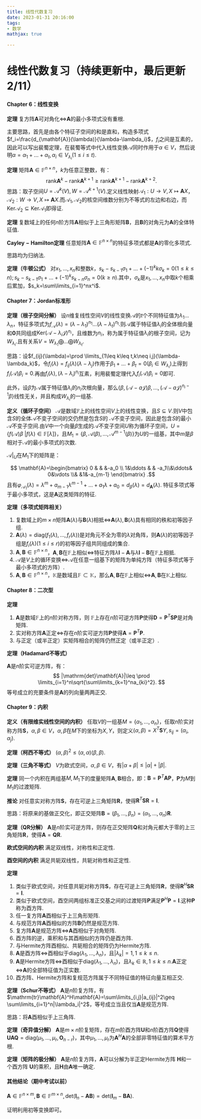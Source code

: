 ```yaml
---
title: 线性代数复习
date: 2023-01-31 20:16:00
tags:
- 数学
mathjax: true

---
```


# 线性代数复习（持续更新中，最后更新2/11）

#### Chapter 6：线性变换

**定理** 复方阵$\mathbf{A}$可对角化$\iff$$\mathbf{A}$的最小多项式没有重根.

主要思路，首先是由各个特征子空间的和是直和，构造多项式$f_i=\frac{d_{\mathbf{A}}(\lambda)}{\lambda-\lambda_i}$，$f_i$之间是互素的，因此可以写出裴蜀定理，在裴蜀等式中代入线性变换$\mathcal{A}$同时作用于$\alpha\in V$，然后说明$\alpha=\alpha_1+\dots+\alpha_t,\alpha_i\in V_{\lambda_i}(1\leq i\leq t)$.

**定理** 矩阵$\mathbf{A}\in\mathbb{F}^{n\times n}$，$k$为任意正整数，有：
$$
\mathrm{rank}\mathbf{A}^k-\mathrm{rank}\mathbf{A}^{k+1}\geq \mathrm{rank}\mathbf{A}^{k+1}-\mathrm{rank}\mathbf{A}^{k+2}.
$$
思路：取子空间$U=\mathcal{A}^k(V),W=\mathcal{A}^{k+1}(V)$.定义线性映射$\mathcal{A}_1:U\to V,X\mapsto\mathbf{A}X$，$\mathcal{A}_2:W\to V,X\mapsto\mathbf{A}X$.而$\mathcal{A}_1,\mathcal{A}_2$的核空间维数分别为不等式的左边和右边，而$\mathrm{Ker}\mathcal{A}_2\subseteq\mathrm{Ker}\mathcal{A}_1$即得证.

**定理** 复数域上的任何$n$阶方阵$\mathbf{A}$相似于上三角形矩阵$\mathbf{B}$，且$\mathbf{B}$的对角元为$\mathbf{A}$的全体特征值.

**$\mathrm{Cayley-Hamilton}$定理** 任意矩阵$\mathbf{A}\in\mathbb{F}^{n\times n}$的特征多项式都是$\mathbf{A}$的零化多项式.

思路均为归纳法.

**定理（牛顿公式）** 对$x_1,\dots,x_n$和整数$k$，$s_k-s_{k-1}\sigma_1+\dots+(-1)^kk\sigma_k=0(1\leq k\leq n);s_k-s_{k-1}\sigma_1+\dots+(-1)^ks_{k-n}\sigma_n=0( k\geq n).$其中，$\sigma_k$是$x_1,\dots,x_n$中取$k$个相乘后累加，$s_k=\sum\limits_{i=1}^nx^i$.

#### Chapter 7：$\mathrm{Jordan}$标准形

**定理（根子空间分解）** 设$n$维复线性空间$V$的线性变换$\mathcal{A}$的$t$个不同特征值为$\lambda_1\dots\lambda_n$，特征多项式为$f_\mathcal{A}(\lambda)=(\lambda-\lambda_1)^{n_1}\dots(\lambda-\lambda_t)^{n_t}$.则$\mathcal{A}$属于特征值$\lambda_i$的全体根向量和$\mathbf{0}$共同组成$\mathrm{Ker}(\mathcal{A}-\lambda_i\mathcal{J})^{n_i}$，且维数为$n_i$，称为属于特征值$\lambda_i$的根子空间，记为$W_{\lambda_i}$.且有关系$V=W_{\lambda_1}\bigoplus \dots \bigoplus W_{\lambda_t}$.

思路：设$f_{ij}(\lambda)=\prod \limits_{1\leq k\leq t,k\neq i,j}(\lambda-\lambda_k)$，令$f_i(\lambda)=f_{ij}(\lambda)(\lambda-\lambda_j)$作用于$\beta_1+\dots+\beta_t=0(\beta_i\in W_{\lambda_i})$上得到$f_i(\mathcal{A})\beta_i=0$.再由$f_i(\lambda),(\lambda-\lambda_i)^{n_i}$互素，利用裴蜀定理代入$f_i(\mathcal{A})\beta_i=0$即可.

此外，设$\beta$为$\mathcal{A}$属于特征值$\lambda_i$的$n_i$次根向量，那么$\{\beta,(\mathcal{A}-a\mathcal{J})\beta,\dots,(\mathcal{A}-a\mathcal{J})^{n_i-1}\beta\}$线性无关，并且构成$W_{\lambda_i}$的一组基.

**定义（循环子空间）** $\mathcal{A}$是数域$\mathbb{F}$上的线性空间$V$上的线性变换，且$S\subseteq V$.则$V$中包含$S$的全体$\mathcal{A}$不变子空间的交仍然是包含$S$的 $\mathcal{A}$不变子空间，因此是包含$S$的最小 $\mathcal{A}$不变子空间.由$V$中一个向量$\beta$生成的$\mathcal{A}$不变子空间$U$称为循环子空间，$U=\{f(\mathcal{A})\beta\ |f(\lambda)\in \mathbb{F}[\lambda]\}$，且$M_1=\{\beta,\mathcal{A}(\beta),\dots,\mathcal{A}^{m-1}(\beta)\}$为$U$的一组基，其中$m$是$\beta$相对于$\mathcal{A}$的最小多项式的次数.

$\mathcal{A}|_U$在$M_1$下的矩阵是：

$$ \mathbf{A}=\begin{bmatrix} 0 & & &-a_0 \\ 1&\ddots & & -a_1\\&\ddots& 0&\vdots \\& &1&-a_{m-1} \end{bmatrix} .$$
且有$\varphi_{\mathcal{A_1}}(\lambda)=\lambda^m+a_{m-1}\lambda^{m-1}+\dots+a_1\lambda+a_0=d_{\beta}(\lambda)=d_{\mathbf{A}}(\lambda)$.
特征多项式等于最小多项式，这是$\mathbf{A}$这类矩阵的特征.

**定理（多项式矩阵相关）** 

1. 复数域上的$m\times n$矩阵$\mathbf{A}(\lambda)$与$\mathbf{B}(\lambda)$相抵$\iff$$\mathbf{A}(\lambda),\mathbf{B}(\lambda)$具有相同的秩和初等因子组.
2. $\mathbf{A}(\lambda)=\mathrm{diag}(f_1(\lambda),\dots,f_r(\lambda))$是对角元不全为零的$\lambda$对角阵，则$\mathbf{A}(\lambda)$的初等因子组是$f_i(\lambda)(1\leq i\leq r)$的初等因子组共同组成的集合.
3. $\mathbf{A},\mathbf{B}\in \mathbb{F}^{n\times n}$，$\mathbf{A},\mathbf{B}$在$\mathbb{F}$上相似$\iff$特征方阵$\lambda\mathbf{I}-\mathbf{A}$与$\lambda\mathbf{I}-\mathbf{B}$在$\mathbb{F}$上相抵.
4. $\mathcal{A}$是$V$上的循环变换$\iff$$\mathcal{A}$在任意一组基下的矩阵为单纯方阵（特征多项式等于最小多项式的方阵）.
5. $\mathbf{A},\mathbf{B}\in \mathbb{F}^{n\times n}$，$\mathbb{K}$是数域且$\mathbb{F}\subset \mathbb{K}$，那么$\mathbf{A},\mathbf{B}$在$\mathbb{F}$上相似$\iff$$\mathbf{A},\mathbf{B}$在$\mathbb{K}$上相似.

#### Chapter 8：二次型

**定理**  

1. $\mathbf{A}$是数域$\mathbb{F}$上的$n$阶对称方阵，则 $\mathbb{F}$上存在$n$阶可逆方阵$\mathbf{P}$使得$\mathbf{D}=\mathbf{P}^T\mathbf{S}\mathbf{P}$是对角矩阵.
2. 实对称方阵$\mathbf{A}$正定$\iff$存在$n$阶实可逆方阵$\mathbf{P}$使得$\mathbf{A}=\mathbf{P}^T\mathbf{P}$.
3. 与正定（或半正定）实矩阵相合的矩阵仍然正定（或半正定）.

**定理（$\mathrm{Hadamard}$不等式）**  

$\mathbf{A}$是$n$阶实可逆方阵，有：
$$
|\mathrm{det}\mathbf{A}|\leq \prod \limits_{i=1}^n\sqrt{\sum\limits_{k=1}^na_{ki}^2}.
$$
等号成立的充要条件是$\mathbf{A}$的列向量两两正交.

#### Chapter 9：内积

**定义（有限维实线性空间的内积）** 任取$V$的一组基$M=\{\alpha_1,\dots,\alpha_n\}$，任取$n$阶实对称方阵$\mathbf{S}$，$\alpha,\beta\in V$，$\alpha,\beta$在$M$下的坐标为$X,Y$，则定义$(\alpha,\beta)=X^T\mathbf{S}Y,s_{ij}=(\alpha_i,\alpha_j)$.

**定理（柯西不等式）**  $(\alpha,\beta)^2\leq(\alpha,\alpha)(\beta,\beta)$.

**定理（三角不等式）** $V$为欧式空间，$\alpha,\beta\in V$，有$|\alpha+\beta|\leq|\alpha|+|\beta|$.

**定理** 同一个内积在两组基$M,M_1$下的度量矩阵$\mathbf{A},\mathbf{B}$相合，即：$\mathbf{B}=\mathbf{P}^T\mathbf{A}\mathbf{P}$，$\mathbf{P}$为$M$到$M_1$的过渡矩阵.

**推论** 对任意实对称方阵$\mathbf{S}$，存在可逆上三角矩阵$\mathbf{R}$，使得$\mathbf{R}^T\mathbf{S}\mathbf{R}=\mathbf{I}$.

思路：将原来的基做正交化，即正交矩阵$\mathbf{B}=(\beta_1,\dots,\beta_n)=(\alpha_1,\dots,\alpha_n)\mathbf{R}$.

**定理（QR分解）** $\mathbf{A}$是$n$阶实可逆方阵，则存在正交矩阵$\mathbf{Q}$和对角元都大于零的上三角矩阵$\mathbf{R}$，使得$\mathbf{A}=\mathbf{Q}\mathbf{R}$.

**欧式空间的内积** 满足双线性，对称性和正定性.

**酉空间的内积** 满足共轭双线性，共轭对称性和正定性.

**定理** 

1. 类似于欧式空间，对任意共轭对称方阵$\mathbf{S}$，存在可逆上三角矩阵$\mathbf{R}$，使得$\mathbf{R}^H\mathbf{S}\mathbf{R}=\mathbf{I}$.
2. 类似于欧式空间，酉空间两组标准正交基之间的过渡矩阵$\mathbf{P}$满足$\mathbf{P}^H\mathbf{P}=\mathbf{I}$.这种$\mathbf{P}$称为酉方阵.
3. 任一复方阵$\mathbf{A}$酉相似于上三角形矩阵.
4. 与规范方阵$\mathbf{A}$酉相似的方阵$\mathbf{B}$仍然是规范方阵.
5. 复方阵$\mathbf{A}$是规范方阵$\iff$$\mathbf{A}$酉相似于对角矩阵.
6. 酉方阵的逆，乘积和与其酉相似的方阵仍是酉方阵.
7. 与Hermite方阵酉相似、共轭相合的矩阵仍为Hermite方阵.
8. $\mathbf{A}$是酉方阵$\iff$酉相似于$\mathrm{diag}(\lambda_1,\dots,\lambda_n)$，且$|\lambda_k|=1,1\leq k\leq n$.
9. $\mathbf{A}$是Hermite方阵$\iff$酉相似于$\mathrm{diag}(\lambda_1,\dots,\lambda_n)$，且$\lambda_k\in\mathbb{R},1\leq k\leq n$.$\mathbf{A}$正定$\iff$$\mathbf{A}$的全部特征值为正实数.
10. 酉方阵、Hermite方阵和复规范方阵属于不同特征值的特征向量互相正交.

**定理（$\mathrm{Schur}$不等式）** $\mathbf{A}$是$n$阶复方阵，有$\mathrm{tr}\mathbf{A}^H\mathbf{A}=\sum\limits_{i,j}|a_{ij}|^2\geq \sum\limits_{i=1}^n|\lambda_i|^2$，等号成立当且仅当$\mathbf{A}$是规范方阵.

思路：将$\mathbf{A}$酉相似于上三角阵.

**定理（奇异值分解）** $\mathbf{A}$是$m\times n$阶复矩阵，存在$m$阶酉方阵$\mathbf{U}$和$n$阶酉方阵$\mathbf{Q}$使得$\mathbf{U}\mathbf{A}\mathbf{Q}=\mathrm{diag}(\mu_1,\dots,\mu_r,\mathbf{O}_{n-r})$，其中$\mu_1,\dots,\mu_r$为$\mathbf{A}^H\mathbf{A}$的全部非零特征值的算术平方根.

**定理（矩阵的极分解）** $\mathbf{A}$是$n$阶复方阵，$\mathbf{A}$可以分解为半正定Hermite方阵 $\mathbf{H}$和一个酉方阵 $\mathbf{U}$的乘积，且$\mathbf{H}$由$\mathbf{A}$唯一确定.

#### 其他结论（期中考试以前）

$\mathbf{A}\in\mathbb{F}^{n\times m},\mathbf{B}\in\mathbb{F}^{m\times n}, \mathrm{det}(\mathbf{I}_n-\mathbf{A}\mathbf{B})=\mathrm{det}(\mathbf{I}_m-\mathbf{B}\mathbf{A}).$

证明利用初等变换即可。

